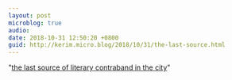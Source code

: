 ```yaml
---
layout: post
microblog: true
audio: 
date: 2018-10-31 12:50:20 +0800
guid: http://kerim.micro.blog/2018/10/31/the-last-source.html
---
```

"[the last source of literary contraband in the city](https://www.theguardian.com/cities/2018/oct/31/a-chapter-closes-last-hong-kong-bookshop-selling-titles-banned-in-china-shuts)"
